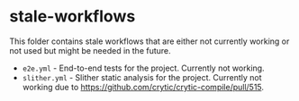 # stale-workflows

This folder contains stale workflows that are either not currently working or not used but might be needed in the future.

- `e2e.yml` - End-to-end tests for the project. Currently not working.
- `slither.yml` - Slither static analysis for the project. Currently not working due to https://github.com/crytic/crytic-compile/pull/515.